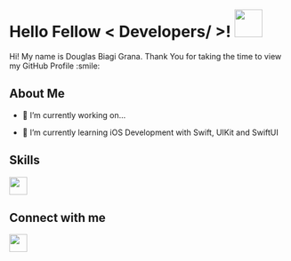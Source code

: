 <h1> Hello Fellow < Developers/ >! <img src = "https://raw.githubusercontent.com/MartinHeinz/MartinHeinz/master/wave.gif" width = 50px> </h1>
<p align='center'>

</p>
<div size='20px'> Hi! My name is Douglas Biagi Grana. Thank You for taking the time to view my GitHub Profile :smile: 
</div>

<h2> About Me </h2>

- 🔭 I’m currently working on... 

- 🌱 I’m currently learning iOS Development with Swift, UIKit and SwiftUI 

<h2> Skills </h2>
<a href=https://github.com/douglasbiagigrana?tab=repositories&q=&type=&language=swift&sort=> <img width ='32px' src ='https://raw.githubusercontent.com/rahulbanerjee26/githubAboutMeGenerator/main/icons/swift.svg'> </a>

<h2> Connect with me </h2>
<a href = 'https://www.linkedin.com/in/douglasbiagigrana'> <img width = '32px' align= 'center' src="https://raw.githubusercontent.com/rahulbanerjee26/githubAboutMeGenerator/main/icons/linked-in-alt.svg"/></a> 
